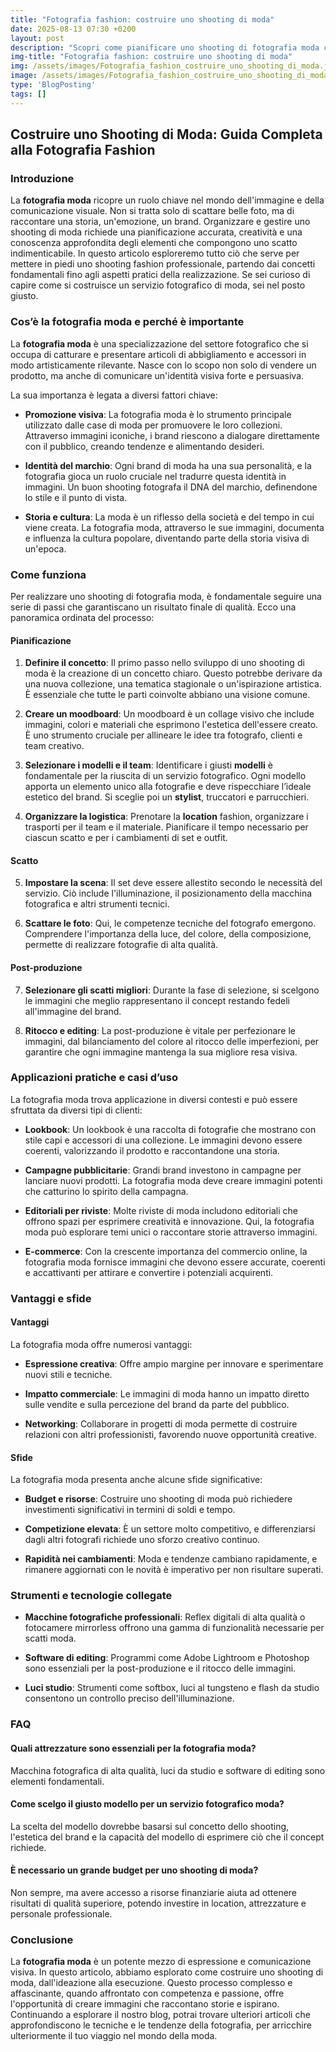 ```yaml
---
title: "Fotografia fashion: costruire uno shooting di moda"
date: 2025-08-13 07:30 +0200
layout: post
description: "Scopri come pianificare uno shooting di fotografia moda con modelli, stylist e location fashion per creare immagini d'impatto!"
img-title: "Fotografia fashion: costruire uno shooting di moda"
img: /assets/images/Fotografia_fashion_costruire_uno_shooting_di_moda.jpg
image: /assets/images/Fotografia_fashion_costruire_uno_shooting_di_moda.jpg
type: 'BlogPosting'
tags: []
---
```


## Costruire uno Shooting di Moda: Guida Completa alla Fotografia Fashion

### Introduzione

La **fotografia moda** ricopre un ruolo chiave nel mondo dell'immagine e della comunicazione visuale. Non si tratta solo di scattare belle foto, ma di raccontare una storia, un'emozione, un brand. Organizzare e gestire uno shooting di moda richiede una pianificazione accurata, creatività e una conoscenza approfondita degli elementi che compongono uno scatto indimenticabile. In questo articolo esploreremo tutto ciò che serve per mettere in piedi uno shooting fashion professionale, partendo dai concetti fondamentali fino agli aspetti pratici della realizzazione. Se sei curioso di capire come si costruisce un servizio fotografico di moda, sei nel posto giusto.

### Cos’è la fotografia moda e perché è importante

La **fotografia moda** è una specializzazione del settore fotografico che si occupa di catturare e presentare articoli di abbigliamento e accessori in modo artisticamente rilevante. Nasce con lo scopo non solo di vendere un prodotto, ma anche di comunicare un'identità visiva forte e persuasiva.

La sua importanza è legata a diversi fattori chiave:

- **Promozione visiva**: La fotografia moda è lo strumento principale utilizzato dalle case di moda per promuovere le loro collezioni. Attraverso immagini iconiche, i brand riescono a dialogare direttamente con il pubblico, creando tendenze e alimentando desideri.

- **Identità del marchio**: Ogni brand di moda ha una sua personalità, e la fotografia gioca un ruolo cruciale nel tradurre questa identità in immagini. Un buon shooting fotografa il DNA del marchio, definendone lo stile e il punto di vista.

- **Storia e cultura**: La moda è un riflesso della società e del tempo in cui viene creata. La fotografia moda, attraverso le sue immagini, documenta e influenza la cultura popolare, diventando parte della storia visiva di un'epoca.

### Come funziona

Per realizzare uno shooting di fotografia moda, è fondamentale seguire una serie di passi che garantiscano un risultato finale di qualità. Ecco una panoramica ordinata del processo:

#### Pianificazione

1. **Definire il concetto**: Il primo passo nello sviluppo di uno shooting di moda è la creazione di un concetto chiaro. Questo potrebbe derivare da una nuova collezione, una tematica stagionale o un'ispirazione artistica. È essenziale che tutte le parti coinvolte abbiano una visione comune.

2. **Creare un moodboard**: Un moodboard è un collage visivo che include immagini, colori e materiali che esprimono l'estetica dell'essere creato. È uno strumento cruciale per allineare le idee tra fotografo, clienti e team creativo.

3. **Selezionare i modelli e il team**: Identificare i giusti **modelli** è fondamentale per la riuscita di un servizio fotografico. Ogni modello apporta un elemento unico alla fotografie e deve rispecchiare l’ideale estetico del brand. Si sceglie poi un **stylist**, truccatori e parrucchieri.

4. **Organizzare la logistica**: Prenotare la **location** fashion, organizzare i trasporti per il team e il materiale. Pianificare il tempo necessario per ciascun scatto e per i cambiamenti di set e outfit.

#### Scatto

5. **Impostare la scena**: Il set deve essere allestito secondo le necessità del servizio. Ciò include l'illuminazione, il posizionamento della macchina fotografica e altri strumenti tecnici.

6. **Scattare le foto**: Qui, le competenze tecniche del fotografo emergono. Comprendere l'importanza della luce, del colore, della composizione, permette di realizzare fotografie di alta qualità.

#### Post-produzione

7. **Selezionare gli scatti migliori**: Durante la fase di selezione, si scelgono le immagini che meglio rappresentano il concept restando fedeli all'immagine del brand.

8. **Ritocco e editing**: La post-produzione è vitale per perfezionare le immagini, dal bilanciamento del colore al ritocco delle imperfezioni, per garantire che ogni immagine mantenga la sua migliore resa visiva.

### Applicazioni pratiche e casi d’uso

La fotografia moda trova applicazione in diversi contesti e può essere sfruttata da diversi tipi di clienti:

- **Lookbook**: Un lookbook è una raccolta di fotografie che mostrano con stile capi e accessori di una collezione. Le immagini devono essere coerenti, valorizzando il prodotto e raccontandone una storia.

- **Campagne pubblicitarie**: Grandi brand investono in campagne per lanciare nuovi prodotti. La fotografia moda deve creare immagini potenti che catturino lo spirito della campagna.

- **Editoriali per riviste**: Molte riviste di moda includono editoriali che offrono spazi per esprimere creatività e innovazione. Qui, la fotografia moda può esplorare temi unici o raccontare storie attraverso immagini.

- **E-commerce**: Con la crescente importanza del commercio online, la fotografia moda fornisce immagini che devono essere accurate, coerenti e accattivanti per attirare e convertire i potenziali acquirenti.

### Vantaggi e sfide

#### Vantaggi

La fotografia moda offre numerosi vantaggi:

- **Espressione creativa**: Offre ampio margine per innovare e sperimentare nuovi stili e tecniche.

- **Impatto commerciale**: Le immagini di moda hanno un impatto diretto sulle vendite e sulla percezione del brand da parte del pubblico.

- **Networking**: Collaborare in progetti di moda permette di costruire relazioni con altri professionisti, favorendo nuove opportunità creative.

#### Sfide

La fotografia moda presenta anche alcune sfide significative:

- **Budget e risorse**: Costruire uno shooting di moda può richiedere investimenti significativi in termini di soldi e tempo.

- **Competizione elevata**: È un settore molto competitivo, e differenziarsi dagli altri fotografi richiede uno sforzo creativo continuo.

- **Rapidità nei cambiamenti**: Moda e tendenze cambiano rapidamente, e rimanere aggiornati con le novità è imperativo per non risultare superati.

### Strumenti e tecnologie collegate

- **Macchine fotografiche professionali**: Reflex digitali di alta qualità o fotocamere mirrorless offrono una gamma di funzionalità necessarie per scatti moda.

- **Software di editing**: Programmi come Adobe Lightroom e Photoshop sono essenziali per la post-produzione e il ritocco delle immagini.

- **Luci studio**: Strumenti come softbox, luci al tungsteno e flash da studio consentono un controllo preciso dell'illuminazione.

### FAQ

#### Quali attrezzature sono essenziali per la fotografia moda?

Macchina fotografica di alta qualità, luci da studio e software di editing sono elementi fondamentali.

#### Come scelgo il giusto modello per un servizio fotografico moda?

La scelta del modello dovrebbe basarsi sul concetto dello shooting, l'estetica del brand e la capacità del modello di esprimere ciò che il concept richiede.

#### È necessario un grande budget per uno shooting di moda?

Non sempre, ma avere accesso a risorse finanziarie aiuta ad ottenere risultati di qualità superiore, potendo investire in location, attrezzature e personale professionale.

### Conclusione

La **fotografia moda** è un potente mezzo di espressione e comunicazione visiva. In questo articolo, abbiamo esplorato come costruire uno shooting di moda, dall'ideazione alla esecuzione. Questo processo complesso e affascinante, quando affrontato con competenza e passione, offre l'opportunità di creare immagini che raccontano storie e ispirano. Continuando a esplorare il nostro blog, potrai trovare ulteriori articoli che approfondiscono le tecniche e le tendenze della fotografia, per arricchire ulteriormente il tuo viaggio nel mondo della moda.